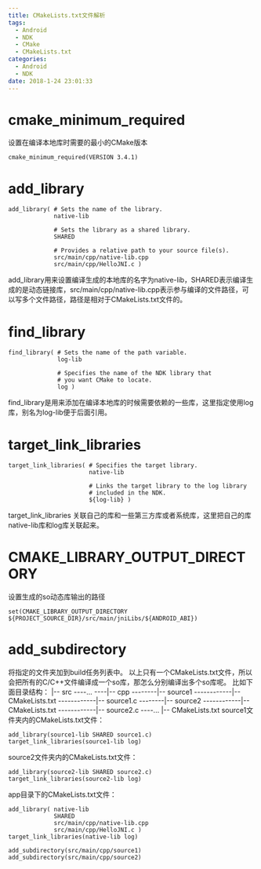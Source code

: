 ```yaml
---
title: CMakeLists.txt文件解析
tags:
  - Android
  - NDK
  - CMake
  - CMakeLists.txt
categories:
  - Android
  - NDK
date: 2018-1-24 23:01:33
---
```


# cmake_minimum_required
设置在编译本地库时需要的最小的CMake版本
```
cmake_minimum_required(VERSION 3.4.1)
```

# add_library
```
add_library( # Sets the name of the library.
             native-lib

             # Sets the library as a shared library.
             SHARED

             # Provides a relative path to your source file(s).
             src/main/cpp/native-lib.cpp
             src/main/cpp/HelloJNI.c )
```
add_library用来设置编译生成的本地库的名字为native-lib，SHARED表示编译生成的是动态链接库，src/main/cpp/native-lib.cpp表示参与编译的文件路径，可以写多个文件路径，路径是相对于CMakeLists.txt文件的。

# find_library
```
find_library( # Sets the name of the path variable.
              log-lib

              # Specifies the name of the NDK library that
              # you want CMake to locate.
              log )
```
find_library是用来添加在编译本地库的时候需要依赖的一些库，这里指定使用log库，别名为log-lib便于后面引用。

# target_link_libraries
```
target_link_libraries( # Specifies the target library.
                       native-lib

                       # Links the target library to the log library
                       # included in the NDK.
                       ${log-lib} )
```
target_link_libraries 关联自己的库和一些第三方库或者系统库，这里把自己的库native-lib库和log库关联起来。

# CMAKE_LIBRARY_OUTPUT_DIRECTORY
设置生成的so动态库输出的路径
```
set(CMAKE_LIBRARY_OUTPUT_DIRECTORY ${PROJECT_SOURCE_DIR}/src/main/jniLibs/${ANDROID_ABI})
```

# add_subdirectory
将指定的文件夹加到build任务列表中。
以上只有一个CMakeLists.txt文件，所以会把所有的C/C++文件编译成一个so库，那怎么分别编译出多个so库呢。
比如下面目录结构：
|-- src
----...
----|-- cpp
--------|-- source1
------------|-- CMakeLists.txt
------------|-- source1.c
--------|-- source2
------------|-- CMakeLists.txt
------------|-- source2.c
----...
|-- CMakeLists.txt
source1文件夹内的CMakeLists.txt文件：
```
add_library(source1-lib SHARED source1.c)
target_link_libraries(source1-lib log)
```
source2文件夹内的CMakeLists.txt文件：
```
add_library(source2-lib SHARED source2.c)
target_link_libraries(source2-lib log)
```
app目录下的CMakeLists.txt文件：
```
add_library( native-lib
             SHARED
             src/main/cpp/native-lib.cpp
             src/main/cpp/HelloJNI.c )
target_link_libraries(native-lib log)

add_subdirectory(src/main/cpp/source1)
add_subdirectory(src/main/cpp/source2)
```